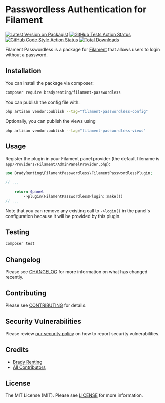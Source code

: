 # Passwordless Authentication for Filament

[![Latest Version on Packagist](https://img.shields.io/packagist/v/bradyrenting/filament-passwordless.svg?style=flat-square)](https://packagist.org/packages/bradyrenting/filament-passwordless)
[![GitHub Tests Action Status](https://img.shields.io/github/actions/workflow/status/bradyrenting/filament-passwordless/run-tests.yml?branch=main&style=flat-square&label=tests)](https://github.com/bradyrenting/filament-passwordless/actions?query=workflow%3Arun-tests+branch%3Amain)
[![GitHub Code Style Action Status](https://img.shields.io/github/actions/workflow/status/bradyrenting/filament-passwordless/fix-php-code-style-issues.yml?branch=main&style=flat-square&label=code%20style)](https://github.com/bradyrenting/filament-passwordless/actions?query=workflow%3A%22Fix+PHP+code+style+issues%22+branch%3Amain)
[![Total Downloads](https://img.shields.io/packagist/dt/bradyrenting/filament-passwordless.svg?style=flat-square)](https://packagist.org/packages/bradyrenting/filament-passwordless)



Filament Passwordless is a package for [Filament](https://filamentphp.com/) that allows users to login without a password.

## Installation

You can install the package via composer:

```bash
composer require bradyrenting/filament-passwordless
```

You can publish the config file with:

```bash
php artisan vendor:publish --tag="filament-passwordless-config"
```

Optionally, you can publish the views using

```bash
php artisan vendor:publish --tag="filament-passwordless-views"
```

## Usage

Register the plugin in your Filament panel provider (the default filename is `app/Providers/Filament/AdminPanelProvider.php`):

```php
use BradyRenting\FilamentPasswordless\FilamentPasswordlessPlugin;

// ...

    return $panel
        ->plugin(FilamentPasswordlessPlugin::make())
// ...
```

Note that you can remove any existing call to `->login()` in the panel's configuration because it will be provided by this plugin.

## Testing

```bash
composer test
```

## Changelog

Please see [CHANGELOG](CHANGELOG.md) for more information on what has changed recently.

## Contributing

Please see [CONTRIBUTING](.github/CONTRIBUTING.md) for details.

## Security Vulnerabilities

Please review [our security policy](../../security/policy) on how to report security vulnerabilities.

## Credits

- [Brady Renting](https://github.com/bradyrenting)
- [All Contributors](../../contributors)

## License

The MIT License (MIT). Please see [LICENSE](LICENSE.md) for more information.
